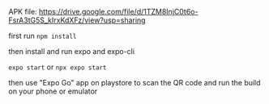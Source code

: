 APK file: https://drive.google.com/file/d/1TZM8InjC0t6o-FsrA3tG5S_kIrxKdXFz/view?usp=sharing

first run 
``` npm install ```

then install and run expo and expo-cli

```expo start```
or 
```npx expo start```

then use "Expo Go" app on playstore to scan the QR code and run the build on your phone or emulator

